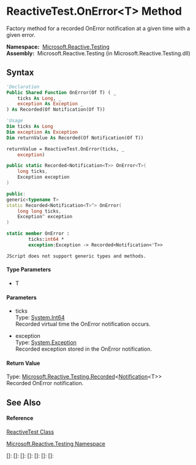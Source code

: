 # ReactiveTest.OnError\<T\> Method

Factory method for a recorded OnError notification at a given time with a given error.

**Namespace:**  [Microsoft.Reactive.Testing](Microsoft.Reactive.Testing\Microsoft.Reactive.Testing.md)  
**Assembly:**  Microsoft.Reactive.Testing (in Microsoft.Reactive.Testing.dll)

## Syntax

```vb
'Declaration
Public Shared Function OnError(Of T) ( _
    ticks As Long, _
    exception As Exception _
) As Recorded(Of Notification(Of T))
```

```vb
'Usage
Dim ticks As Long
Dim exception As Exception
Dim returnValue As Recorded(Of Notification(Of T))

returnValue = ReactiveTest.OnError(ticks, _
    exception)
```

```csharp
public static Recorded<Notification<T>> OnError<T>(
    long ticks,
    Exception exception
)
```

```c++
public:
generic<typename T>
static Recorded<Notification<T>^> OnError(
    long long ticks, 
    Exception^ exception
)
```

```fsharp
static member OnError : 
        ticks:int64 * 
        exception:Exception -> Recorded<Notification<'T>> 
```

```jscript
JScript does not support generic types and methods.
```

#### Type Parameters

- T

#### Parameters

- ticks  
  Type: [System.Int64](https://msdn.microsoft.com/en-us/library/6yy583ek)  
  Recorded virtual time the OnError notification occurs.

- exception  
  Type: [System.Exception](https://msdn.microsoft.com/en-us/library/c18k6c59)  
  Recorded exception stored in the OnError notification.

#### Return Value

Type: [Microsoft.Reactive.Testing.Recorded](Recorded\Recorded(T).md)\<[Notification](Notification\Notification(T).md)\<T\>\>  
Recorded OnError notification.

## See Also

#### Reference

[ReactiveTest Class](ReactiveTest\ReactiveTest.md)

[Microsoft.Reactive.Testing Namespace](Microsoft.Reactive.Testing\Microsoft.Reactive.Testing.md)

[]: 
[]: 
[]: 
[]: 
[]: 
[]: 
[]: 